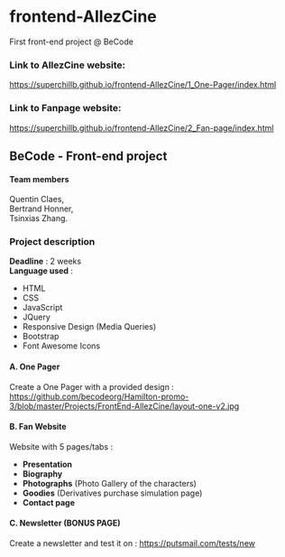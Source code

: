 # frontend-AllezCine
First front-end project @ BeCode

### Link to AllezCine website:
https://superchillb.github.io/frontend-AllezCine/1_One-Pager/index.html

### Link to Fanpage website:
https://superchillb.github.io/frontend-AllezCine/2_Fan-page/index.html

## BeCode - Front-end project

#### Team members

Quentin Claes,  
Bertrand Honner,  
Tsinxias Zhang.  


### Project description

**Deadline** : 2 weeks  
**Language used** :  
- HTML
- CSS
- JavaScript
- JQuery
- Responsive Design (Media Queries)
- Bootstrap
- Font Awesome Icons


#### A. One Pager

Create a One Pager with a provided design : https://github.com/becodeorg/Hamilton-promo-3/blob/master/Projects/FrontEnd-AllezCine/layout-one-v2.jpg  


#### B. Fan Website

Website with 5 pages/tabs :  
- **Presentation**
- **Biography**
- **Photographs** (Photo Gallery of the characters)
- **Goodies** (Derivatives purchase simulation page)
- **Contact page**


#### C. Newsletter (BONUS PAGE)  

Create a newsletter and test it on :  https://putsmail.com/tests/new
